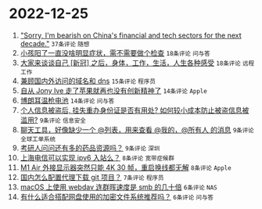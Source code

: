 # 2022-12-25

1. ["Sorry, I'm bearish on China's financial and tech sectors for the next decade."](https://www.v2ex.com/t/904536) `37条评论` `随想`
1. [小孩阳了一直没啥明显症状，需不需要做个检查](https://www.v2ex.com/t/904533) `18条评论` `问与答`
1. [大家来谈谈自己 [新冠] 之后，身体，工作，生活，人生各种感受](https://www.v2ex.com/t/904541) `18条评论` `远程工作`
1. [兼顾国内外访问的域名和 dns](https://www.v2ex.com/t/904540) `15条评论` `程序员`
1. [自从 Jony Ive 走了苹果就再也没有创新精神了](https://www.v2ex.com/t/904555) `14条评论` `Apple`
1. [博朗耳温枪电池](https://www.v2ex.com/t/904531) `14条评论` `问与答`
1. [个人信息被盗后, 挂失重办身份证是否有用处? 如何较小成本防止被盗信息被滥用?](https://www.v2ex.com/t/904552) `9条评论` `信息安全`
1. [聊天工具，好像缺少一个 @列表，用来查看 @我的，@所有人 的消息](https://www.v2ex.com/t/904535) `9条评论` `全球工单系统`
1. [考研人问问还有多的药品资源吗？](https://www.v2ex.com/t/904527) `9条评论` `深圳`
1. [上海电信可以实现 ipv6 入站么？](https://www.v2ex.com/t/904549) `8条评论` `宽带症候群`
1. [M1 Air 外接显示器突然只能 4K 30 帧，重启换线都无解](https://www.v2ex.com/t/904526) `8条评论` `Apple`
1. [国内怎么配置代理下载 git 项目？](https://www.v2ex.com/t/904559) `7条评论` `程序员`
1. [macOS 上使用 webdav 连群晖速度是 smb 的几十倍](https://www.v2ex.com/t/904554) `6条评论` `NAS`
1. [有什么适合搭配网盘使用的加密文件系统推荐吗？](https://www.v2ex.com/t/904538) `6条评论` `问与答`
